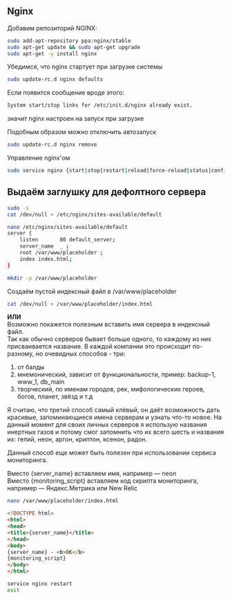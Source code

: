 ## Nginx

Добавим репозиторий NGINX:  
```bash  
sudo add-apt-repository ppa:nginx/stable  
sudo apt-get update && sudo apt-get upgrade  
sudo apt-get -y install nginx  
```

Убедимся, что nginx стартует при загрузке системы  
```bash  
sudo update-rc.d nginx defaults  
```

Если появится сообщение вроде этого:  
```bash  
System start/stop links for /etc/init.d/nginx already exist.  
```  
значит nginx настроен на запуск при загрузке

Подобным образом можно отключить автозапуск  
```bash  
sudo update-rc.d nginx remove  
```

Управление nginx'ом  
```bash  
sudo service nginx {start|stop|restart|reload|force-reload|status|configtest}  
```

## Выдаём заглушку для дефолтного сервера

```bash  
sudo -s  
cat /dev/null > /etc/nginx/sites-available/default  
```

```bash  
nano /etc/nginx/sites-available/default  
server {
    listen       80 default_server;
    server_name  _ ;
    root /var/www/placeholder ; 
    index index.html;  
}
```

```bash  
mkdir -p /var/www/placeholder  
```

Создаём пустой индексный файл в /var/www/placeholder  
```bash  
cat /dev/null > /var/www/placeholder/index.html  
```

**ИЛИ**  
Возможно покажется полезным вставить имя сервера в индексный файл.  
Так как обычно серверов бывает больше одного, то каждому из них присваивается название. В каждой компании это происходит по-разному, но очевидных способов - три:

1. от балды  
2. мнемонический, зависит от функциональности, пример: backup-1, www_1, db_main  
3. творческий, по именам городов, рек, мифологических героев, богов, планет, звёзд и т.д

Я считаю, что третий способ самый клёвый, он даёт возможность дать красивые, запоминающиеся имена серверам и узнать что-то новое. На данный момент для своих личных серверов я использую названия инертных газов и потому смог запомнить что их всего шесть и названия их: гелий, неон, аргон, криптон, ксенон, радон.

Данный способ еще может быть полезен при использовании сервиса мониторинга.

Вместо {server_name} вставляем имя, например — neon  
Вместо {monitoring_script} вставляем код скрипта мониторинга, например — Яндекс.Метрика или New Relic

```bash  
nano /var/www/placeholder/index.html  
```

```html  
<!DOCTYPE html>  
<html>  
<head>  
<title>{server_name}</title>  
</head>  
<body>  
{server_name} - <b>OK</b>  
{monitoring_script}  
</body>  
</html>

```

```bash  
service nginx restart  
exit  
```
